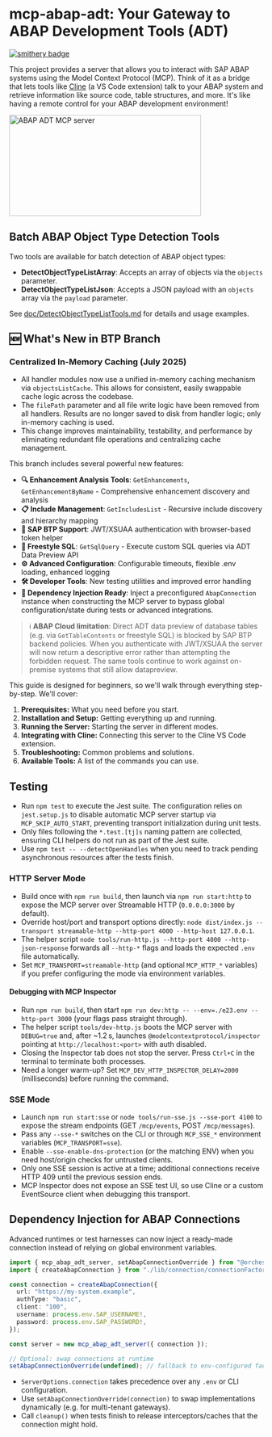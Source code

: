 # mcp-abap-adt: Your Gateway to ABAP Development Tools (ADT)

[![smithery badge](https://smithery.ai/badge/@mario-andreschak/mcp-abap-adt)](https://smithery.ai/server/@mario-andreschak/mcp-abap-adt)

This project provides a server that allows you to interact with SAP ABAP systems using the Model Context Protocol (MCP). Think of it as a bridge that lets tools like [Cline](https://marketplace.visualstudio.com/items?itemName=saoudrizwan.claude-dev) (a VS Code extension) talk to your ABAP system and retrieve information like source code, table structures, and more. It's like having a remote control for your ABAP development environment!

<a href="https://glama.ai/mcp/servers/gwkh12xlu7">
  <img width="380" height="200" src="https://glama.ai/mcp/servers/gwkh12xlu7/badge" alt="ABAP ADT MCP server" />
</a>

## Batch ABAP Object Type Detection Tools

Two tools are available for batch detection of ABAP object types:

- **DetectObjectTypeListArray**: Accepts an array of objects via the `objects` parameter.
- **DetectObjectTypeListJson**: Accepts a JSON payload with an `objects` array via the `payload` parameter.

See [doc/DetectObjectTypeListTools.md](doc/DetectObjectTypeListTools.md) for details and usage examples.

## 🆕 What's New in BTP Branch

### Centralized In-Memory Caching (July 2025)

- All handler modules now use a unified in-memory caching mechanism via `objectsListCache`. This allows for consistent, easily swappable cache logic across the codebase.
- The `filePath` parameter and all file write logic have been removed from all handlers. Results are no longer saved to disk from handler logic; only in-memory caching is used.
- This change improves maintainability, testability, and performance by eliminating redundant file operations and centralizing cache management.

This branch includes several powerful new features:

- **🔍 Enhancement Analysis Tools**: `GetEnhancements`, `GetEnhancementByName` - Comprehensive enhancement discovery and analysis
- **📋 Include Management**: `GetIncludesList` - Recursive include discovery and hierarchy mapping  
- **🚀 SAP BTP Support**: JWT/XSUAA authentication with browser-based token helper
- **💾 Freestyle SQL**: `GetSqlQuery` - Execute custom SQL queries via ADT Data Preview API
- **⚙️ Advanced Configuration**: Configurable timeouts, flexible .env loading, enhanced logging
- **🛠️ Developer Tools**: New testing utilities and improved error handling
- **🧩 Dependency Injection Ready**: Inject a preconfigured `AbapConnection` instance when constructing the MCP server to bypass global configuration/state during tests or advanced integrations.

> ℹ️ **ABAP Cloud limitation**: Direct ADT data preview of database tables (e.g. via `GetTableContents` or freestyle SQL) is blocked by SAP BTP backend policies. When you authenticate with JWT/XSUAA the server will now return a descriptive error rather than attempting the forbidden request. The same tools continue to work against on-premise systems that still allow datapreview.

This guide is designed for beginners, so we'll walk through everything step-by-step. We'll cover:

1.  **Prerequisites:** What you need before you start.
2.  **Installation and Setup:** Getting everything up and running.
3.  **Running the Server:** Starting the server in different modes.
4.  **Integrating with Cline:** Connecting this server to the Cline VS Code extension.
5.  **Troubleshooting:** Common problems and solutions.
6.  **Available Tools:** A list of the commands you can use.

## Testing

- Run `npm test` to execute the Jest suite. The configuration relies on `jest.setup.js` to disable automatic MCP server startup via `MCP_SKIP_AUTO_START`, preventing transport initialization during unit tests.
- Only files following the `*.test.[tj]s` naming pattern are collected, ensuring CLI helpers do not run as part of the Jest suite.
- Use `npm test -- --detectOpenHandles` when you need to track pending asynchronous resources after the tests finish.

### HTTP Server Mode

- Build once with `npm run build`, then launch via `npm run start:http` to expose the MCP server over Streamable HTTP (`0.0.0.0:3000` by default).
- Override host/port and transport options directly: `node dist/index.js --transport streamable-http --http-port 4000 --http-host 127.0.0.1`.
- The helper script `node tools/run-http.js --http-port 4000 --http-json-response` forwards all `--http-*` flags and loads the expected `.env` file automatically.
- Set `MCP_TRANSPORT=streamable-http` (and optional `MCP_HTTP_*` variables) if you prefer configuring the mode via environment variables.

#### Debugging with MCP Inspector

- Run `npm run build`, then start `npm run dev:http -- --env=./e23.env --http-port 3000` (your flags pass straight through).
- The helper script `tools/dev-http.js` boots the MCP server with `DEBUG=true` and, after ~1.2 s, launches `@modelcontextprotocol/inspector` pointing at `http://localhost:<port>` with auth disabled.
- Closing the Inspector tab does not stop the server. Press `Ctrl+C` in the terminal to terminate both processes.
- Need a longer warm-up? Set `MCP_DEV_HTTP_INSPECTOR_DELAY=2000` (milliseconds) before running the command.

### SSE Mode

- Launch `npm run start:sse` or `node tools/run-sse.js --sse-port 4100` to expose the stream endpoints (GET `/mcp/events`, POST `/mcp/messages`).
- Pass any `--sse-*` switches on the CLI or through `MCP_SSE_*` environment variables (`MCP_TRANSPORT=sse`).
- Enable `--sse-enable-dns-protection` (or the matching ENV) when you need host/origin checks for untrusted clients.
- Only one SSE session is active at a time; additional connections receive HTTP 409 until the previous session ends.
- MCP Inspector does not expose an SSE test UI, so use Cline or a custom EventSource client when debugging this transport.

## Dependency Injection for ABAP Connections

Advanced runtimes or test harnesses can now inject a ready-made connection instead of relying on global environment variables.

```ts
import { mcp_abap_adt_server, setAbapConnectionOverride } from "@orchestraight.co/mcp-abap-adt";
import { createAbapConnection } from "./lib/connection/connectionFactory";

const connection = createAbapConnection({
  url: "https://my-system.example",
  authType: "basic",
  client: "100",
  username: process.env.SAP_USERNAME!,
  password: process.env.SAP_PASSWORD!,
});

const server = new mcp_abap_adt_server({ connection });

// Optional: swap connections at runtime
setAbapConnectionOverride(undefined); // fallback to env-configured factory
```

- `ServerOptions.connection` takes precedence over any `.env` or CLI configuration.
- Use `setAbapConnectionOverride(connection)` to swap implementations dynamically (e.g. for multi-tenant gateways).
- Call `cleanup()` when tests finish to release interceptors/caches that the connection might hold.

